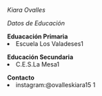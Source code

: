 <em>Kiara Ovalles</em>
</p>


<em>Datos de Educación</em>
</p>
<b> Eduacación Primaria</b>
<li>Escuela Los Valadeses1</li>
</p>
<b>Educación Secundaria</b>
<li>C.E.S.La Mesa1</li>
</p>
<b>Contacto</b>
<li>instagram:@ovalleskiara15 1</li>


